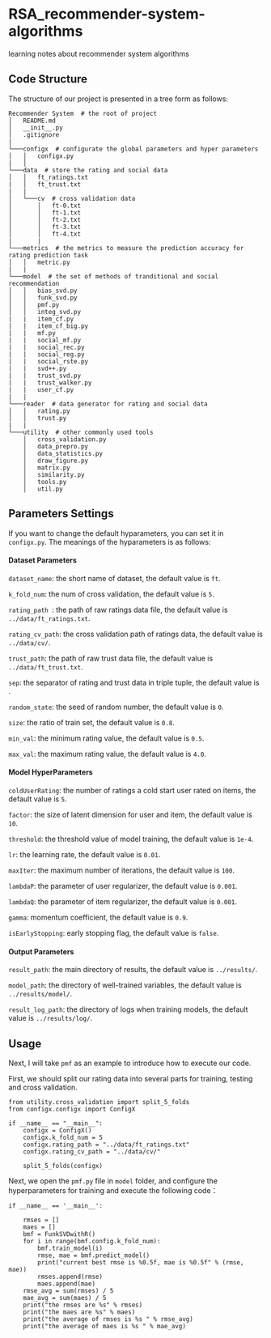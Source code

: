 # RSA_recommender-system-algorithms
learning notes about recommender system algorithms




## Code Structure

The structure of our project is presented in a tree form as follows:

```
Recommender System  # the root of project
│   README.md
│   __init__.py
│   .gitignore
|
└───configx  # configurate the global parameters and hyper parameters
│   │   configx.py   
|   │   
└───data  # store the rating and social data
│   │   ft_ratings.txt
|   │   ft_trust.txt
|   |
│   └───cv  # cross validation data
│       │   ft-0.txt
│       │   ft-1.txt
│       │   ft-2.txt
│       │   ft-3.txt
│       │   ft-4.txt
|       |
└───metrics  # the metrics to measure the prediction accuracy for rating prediction task
│   │   metric.py
|   |
└───model  # the set of methods of tranditional and social recommendation
│   │   bias_svd.py
│   │   funk_svd.py
│   │   pmf.py
│   │   integ_svd.py
|   |   item_cf.py
|   |   item_cf_big.py
|   |   mf.py
|   |   social_mf.py
|   |   social_rec.py
|   |   social_reg.py
|   |   social_rste.py
|   |   svd++.py
|   |   trust_svd.py
|   |   trust_walker.py
|   |   user_cf.py
|   |
└───reader  # data generator for rating and social data
│   │   rating.py
│   │   trust.py
|   |
└───utility  # other commonly used tools
    │   cross_validation.py
    │   data_prepro.py
    │   data_statistics.py
    │   draw_figure.py
    │   matrix.py
    │   similarity.py
    │   tools.py
    │   util.py
```


## Parameters Settings
If you want to change the default hyparameters, you can set it in `configx.py`. The meanings of the hyparameters is as follows:

#### Dataset Parameters

`dataset_name`: the short name of dataset, the default value is `ft`.

`k_fold_num`: the num of cross validation, the default value is `5`.

`rating_path `: the path of raw ratings data file, the default value is `../data/ft_ratings.txt`.

`rating_cv_path`: the cross validation path of ratings data, the default value is `../data/cv/`.

`trust_path`: the path of raw trust data file, the default value is `../data/ft_trust.txt`.

`sep`: the separator of rating and trust data in triple tuple, the default value is ` `.

`random_state`: the seed of random number, the default value is `0`.

`size`: the ratio of train set, the default value is `0.8`.

`min_val`: the minimum rating value, the default value is `0.5`.

`max_val`: the maximum rating value, the default value is `4.0`.

#### Model HyperParameters

`coldUserRating`: the number of ratings a cold start user rated on items, the default value is `5`.

`factor`: the size of latent dimension for user and item, the default value is `10`.

`threshold`: the threshold value of model training, the default value is `1e-4`.

`lr`: the learning rate, the default value is `0.01`.

`maxIter`: the maximum number of iterations, the default value is `100`.

`lambdaP`: the parameter of user regularizer, the default value is `0.001`.

`lambdaQ`: the parameter of item regularizer, the default value is `0.001`.

`gamma`: momentum coefficient, the default value is `0.9`.

`isEarlyStopping`: early stopping flag, the default value is `false`.

#### Output Parameters

`result_path`: the main directory of results, the default value is `../results/`.

`model_path`: the directory of well-trained variables, the default value is `../results/model/`.

`result_log_path`: the directory of logs when training models, the default value is `../results/log/`.

## Usage

Next, I will take `pmf` as an example to introduce how to execute our code.

First, we should split our rating data into several parts for training, testing and cross validation.
```
from utility.cross_validation import split_5_folds
from configx.configx import ConfigX

if __name__ == "__main__":
    configx = ConfigX()
    configx.k_fold_num = 5 
    configx.rating_path = "../data/ft_ratings.txt"
    configx.rating_cv_path = "../data/cv/"
    
    split_5_folds(configx)
```

Next, we open the `pmf.py` file in `model` folder, and configure the hyperparameters for training and execute the following code：

```
if __name__ == '__main__':

    rmses = []
    maes = []
    bmf = FunkSVDwithR()
    for i in range(bmf.config.k_fold_num):
        bmf.train_model(i)
        rmse, mae = bmf.predict_model()
        print("current best rmse is %0.5f, mae is %0.5f" % (rmse, mae))
        rmses.append(rmse)
        maes.append(mae)
    rmse_avg = sum(rmses) / 5
    mae_avg = sum(maes) / 5
    print("the rmses are %s" % rmses)
    print("the maes are %s" % maes)
    print("the average of rmses is %s " % rmse_avg)
    print("the average of maes is %s " % mae_avg)







